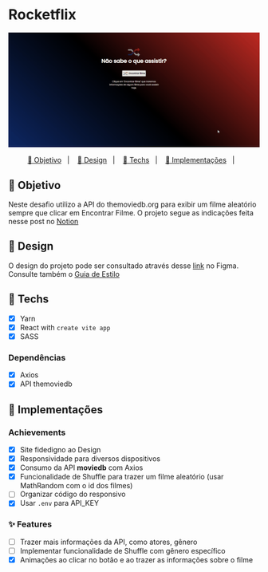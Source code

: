 # Rocketflix

<div align="center">
    <img src="./public/rflix.gif">
</div>

<p align="center">
  <a href="#-Objetivo"> 🎉 Objetivo</a>&nbsp;&nbsp;&nbsp;|&nbsp;&nbsp;&nbsp;
  <a href="#-Design"> 🎨 Design</a>&nbsp;&nbsp;&nbsp;|&nbsp;&nbsp;&nbsp;
  <a href="#-Techs"> 🔩 Techs</a>&nbsp;&nbsp;&nbsp;|&nbsp;&nbsp;&nbsp;
  <a href="#-Implementações"> 🧱 Implementações</a>&nbsp;&nbsp;&nbsp;|&nbsp;&nbsp;&nbsp;
</p>


## 🎉 Objetivo
Neste desafio utilizo a API do themoviedb.org para exibir um filme aleatório sempre que clicar em Encontrar Filme. O projeto segue as indicações feita nesse post no [Notion](https://efficient-sloth-d85.notion.site/Desafio-Rocketflix-5ca1c56b5e52473eb12e8b2bc3ab1b8d#06e6ecb4212447c695dfbe7da61ec551)

## 🎨 Design
O design do projeto pode ser consultado através desse [link](https://www.figma.com/file/y62bHFgGH7fnIf0djOsSev/DD-Rocketflix-Copy?fuid=898242652746725678) no Figma. Consulte também o [Guia de Estilo](/styleguide.md)
## 🔩 Techs
- [X] Yarn
- [X] React with ``create vite app``
- [X] SASS

### Dependências
- [X] Axios
- [X] API themoviedb

## 🧱 Implementações

### Achievements
- [X] Site fidedigno ao Design
- [X] Responsividade para diversos dispositivos
- [X] Consumo da API **moviedb** com Axios
- [X] Funcionalidade de Shuffle para trazer um filme aleatório (usar MathRandom com o id dos filmes)
- [ ] Organizar código do responsivo
- [X] Usar ``.env`` para API_KEY
### ✨ Features
- [ ] Trazer mais informações da API, como atores, gênero
- [ ] Implementar funcionalidade de Shuffle com gênero específico
- [X] Animações ao clicar no botão e ao trazer as informações sobre o filme
